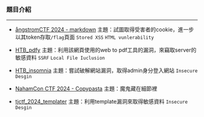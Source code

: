 ### 題目介紹
---
- [ångstromCTF 2024 - markdown](ångstromCTF%202024%20-%20markdown/README.md)
    主題：試圖取得受害者的cookie，進一步以其token存取`/flag`頁面
    `Stored XSS` `HTML vunlerability`

- [HTB_pdfy](HTB_pdfy/README.md)
    主題：利用該網頁使用的web to pdf工具的漏洞，來竊取server的敏感資料
    `SSRF` `Local File Iuclusion`

- [HTB_insomnia](HTB_insomnia/README.md)
    主題：嘗試破解網站漏洞，取得admin身分登入網站
    `Insecure Desgin`

- [NahamCon CTF 2024 - Copypasta](NahamCon%20CTF%202024%20-%20Copypasta/README.md)
    主題：魔鬼藏在細節裡

- [tjctf_2024_templater](tjctf_2024_templater/README.md)
    主題：利用template漏洞來取得敏感資料
    `Insecure Desgin`